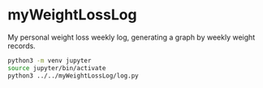 # myWeightLossLog
My personal weight loss weekly log, generating a graph by weekly weight records.

```bash
python3 -m venv jupyter
source jupyter/bin/activate
python3 ../../myWeightLossLog/log.py
```